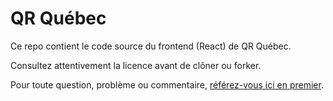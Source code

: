 # QR Québec

Ce repo contient le code source du frontend (React) de QR Québec.

Consultez attentivement la licence avant de clôner ou forker.

Pour toute question, problème ou commentaire, [référez-vous ici en premier](https://github.com/QR-Quebec/issues).
